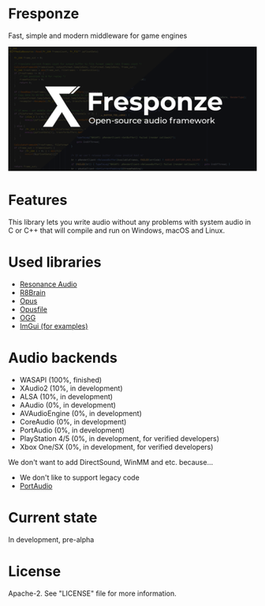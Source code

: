 # Fresponze
Fast, simple and modern middleware for game engines

![Fresponze](fresponze-suirless.png)

# Features
This library lets you write audio without any problems with system audio in C or C++ that
will compile and run on Windows, macOS and Linux. 

# Used libraries
* [Resonance Audio](https://github.com/resonance-audio/resonance-audio)
* [R8Brain](https://github.com/avaneev/r8brain-free-src)
* [Opus](https://github.com/xiph/opus)
* [Opusfile](https://github.com/xiph/opusfile)
* [OGG](https://github.com/xiph/ogg)
* [ImGui (for examples)](https://github.com/ocornut/imgui)

# Audio backends
* WASAPI (100%, finished)
* XAudio2 (10%, in development)
* ALSA (10%, in development)
* AAudio (0%, in development)
* AVAudioEngine (0%, in development)
* CoreAudio (0%, in development)
* PortAudio (0%, in development)
* PlayStation 4/5 (0%, in development, for verified developers)
* Xbox One/SX (0%, in development, for verified developers)

We don't want to add DirectSound, WinMM and etc. because...
* We don't like to support legacy code
* [PortAudio](http://www.portaudio.com/)

# Current state
In development, pre-alpha 

# License
Apache-2. See "LICENSE" file for more information.
